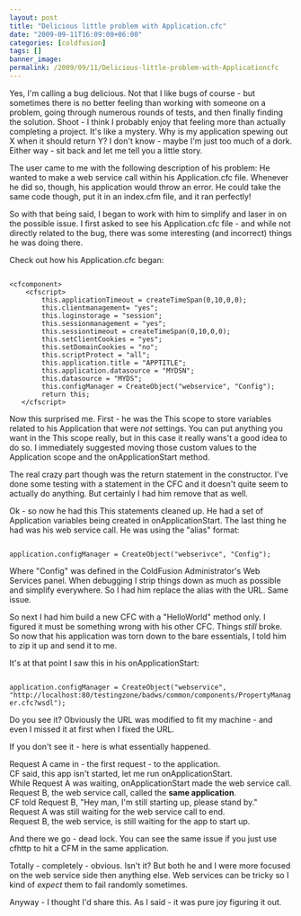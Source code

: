 ```yaml
---
layout: post
title: "Delicious little problem with Application.cfc"
date: "2009-09-11T16:09:00+06:00"
categories: [coldfusion]
tags: []
banner_image: 
permalink: /2009/09/11/Delicious-little-problem-with-Applicationcfc
---
```


Yes, I'm calling a bug delicious. Not that I like bugs of course - but sometimes there is no better feeling than working with someone on a problem, going through numerous rounds of tests, and then finally finding the solution. Shoot - I think I probably enjoy that feeling more than actually completing a project. It's like a mystery. Why is my application spewing out X when it should return Y? I don't know - maybe I'm just too much of a dork. Either way - sit back and let me tell you a little story.
<!--more-->
The user came to me with the following description of his problem: He wanted to make a web service call within his Application.cfc file. Whenever he did so, though, his application would throw an error. He could take the same code though, put it in an index.cfm file, and it ran perfectly!

So with that being said, I began to work with him to simplify and laser in on the possible issue. I first asked to see his Application.cfc file - and while not directly related to the bug, there was some interesting (and incorrect) things he was doing there.

Check out how his Application.cfc began:

<code>
&lt;cfcomponent&gt;
	&lt;cfscript&gt;
		this.applicationTimeout = createTimeSpan(0,10,0,0);
		this.clientmanagement= "yes";
		this.loginstorage = "session";
		this.sessionmanagement = "yes";
		this.sessiontimeout = createTimeSpan(0,10,0,0);
		this.setClientCookies = "yes";
		this.setDomainCookies = "no";
		this.scriptProtect = "all";
		this.application.title = "APPTITLE";
		this.application.datasource = "MYDSN";
		this.datasource = "MYDS";
		this.configManager = CreateObject("webservice", "Config");
		return this;
   &lt;/cfscript&gt;
</code>

Now this surprised me. First - he was the This scope to store variables related to his Application that were <i>not</i> settings. You can put anything you want in the This scope really, but in this case it really wans't a good idea to do so. I immediately suggested moving those custom values to the Application scope and the onApplicationStart method.

The real crazy part though was the return statement in the constructor. I've done some testing with a statement in the CFC and it doesn't quite seem to actually do anything. But certainly I had him remove that as well.

Ok - so now he had this This statements cleaned up. He had a set of Application variables being created in onApplicationStart. The last thing he had was his web service call. He was using the "alias" format:

<code>
application.configManager = CreateObject("webserivce", "Config");
</code>

Where "Config" was defined in the ColdFusion Administrator's Web Services panel. When debugging I strip things down as much as possible and simplify everywhere. So I had him replace the alias with the URL. Same issue.

So next I had him build a new CFC with a "HelloWorld" method only. I figured it must be something wrong with his other CFC. Things <i>still</i> broke. So now that his application was torn down to the bare essentials, I told him to zip it up and send it to me. 

It's at that point I saw this in his onApplicationStart:

<code>
application.configManager = CreateObject("webservice", "http://localhost:80/testingzone/badws/common/components/PropertyManager.cfc?wsdl");
</code>

Do you see it? Obviously the URL was modified to fit my machine - and even I missed it at first when I fixed the URL.

If you don't see it - here is what essentially happened. 

Request A came in - the first request - to the application.<br/>
CF said, this app isn't started, let me run onApplicationStart.<br/>
While Request A was waiting, onApplicationStart made the web service call.<br/>
Request B, the web service call, called the <b>same application</b>.<br/>
CF told Request B, "Hey man, I'm still starting up, please stand by."<br/>
Request A was still waiting for the web service call to end.<br/>
Request B, the web service, is still waiting for the app to start up.<br/>

And there we go - dead lock. You can see the same issue if you just use cfhttp to hit a CFM in the same application.

Totally - completely - obvious. Isn't it? But both he and I were more focused on the web service side then anything else. Web services can be tricky so I kind of <i>expect</i> them to fail randomly sometimes. 

Anyway - I thought I'd share this. As I said - it was pure joy figuring it out.